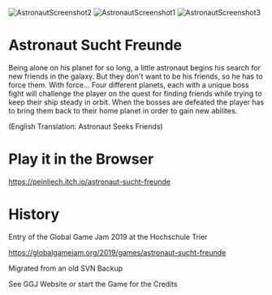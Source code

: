![AstronautScreenshot2](https://user-images.githubusercontent.com/16963076/178122669-a4558534-dfdc-475b-a693-640be6490628.png)
![AstronautScreenshot1](https://user-images.githubusercontent.com/16963076/178122670-5f57dbbb-14d1-4c96-8135-ad7b5b7b3527.png)
![AstronautScreenshot3](https://user-images.githubusercontent.com/16963076/178122671-49609bbb-95a4-45a9-a7c8-7f209b99c2b9.png)

# Astronaut Sucht Freunde

Being alone on his planet for so long, a little astronaut begins his search for new friends in the galaxy. But they don't want to be his friends, so he has to force them. With force... Four different planets, each with a unique boss fight will challenge the player on the quest for finding friends while trying to keep their ship steady in orbit. When the bosses are defeated the player has to bring them back to their home planet in order to gain new abilites.

(English Translation: Astronaut Seeks Friends)

# Play it in the Browser

https://peinliech.itch.io/astronaut-sucht-freunde

# History

Entry of the Global Game Jam 2019 at the Hochschule Trier

https://globalgamejam.org/2019/games/astronaut-sucht-freunde

Migrated from an old SVN Backup

See GGJ Website or start the Game for the Credits
